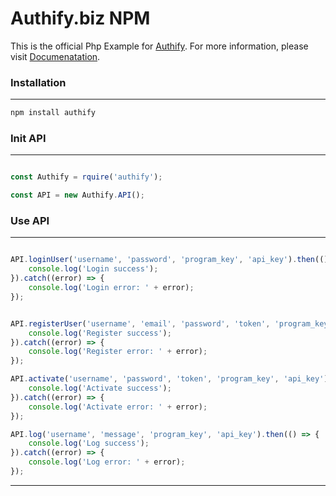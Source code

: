 # Authify.biz NPM 

This is the official Php Example for [Authify](https://authify.biz).
For more information, please visit [Documenatation](https://setup.authify.biz/).

### Installation
---
```sh
npm install authify
```

### Init API
---

```js

const Authify = rquire('authify');

const API = new Authify.API();

```

### Use API
---

```js

API.loginUser('username', 'password', 'program_key', 'api_key').then(() => {
    console.log('Login success');
}).catch((error) => {
    console.log('Login error: ' + error);
});


API.registerUser('username', 'email', 'password', 'token', 'program_key', 'api_key').then(() => {
    console.log('Register success');
}).catch((error) => {
    console.log('Register error: ' + error);
});

API.activate('username', 'password', 'token', 'program_key', 'api_key').then(() => {
    console.log('Activate success');
}).catch((error) => {
    console.log('Activate error: ' + error);
});

API.log('username', 'message', 'program_key', 'api_key').then(() => {
    console.log('Log success');
}).catch((error) => {
    console.log('Log error: ' + error);
});

```

---
